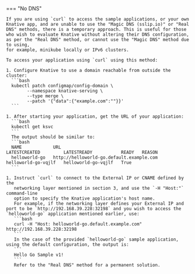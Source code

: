 === "No DNS"

    If you are using `curl` to access the sample applications, or your own Knative app, and are unable to use the "Magic DNS (sslip.io)" or "Real DNS" methods, there is a temporary approach. This is useful for those who wish to evaluate Knative without altering their DNS configuration, as per the "Real DNS" method, or cannot use the "Magic DNS" method due to using,
    for example, minikube locally or IPv6 clusters.

    To access your application using `curl` using this method:

    1. Configure Knative to use a domain reachable from outside the cluster:
      ```bash
      kubectl patch configmap/config-domain \
            --namespace knative-serving \
            --type merge \
            --patch '{"data":{"example.com":""}}'
      ```

    1. After starting your application, get the URL of your application:
      ```bash
      kubectl get ksvc
      ```
      The output should be similar to:
      ```bash
      NAME            URL                                        LATESTCREATED         LATESTREADY           READY   REASON
      helloworld-go   http://helloworld-go.default.example.com   helloworld-go-vqjlf   helloworld-go-vqjlf   True
      ```

    1. Instruct `curl` to connect to the External IP or CNAME defined by the
       networking layer mentioned in section 3, and use the `-H "Host:"` command-line
       option to specify the Knative application's host name.
       For example, if the networking layer defines your External IP and port to be `http://192.168.39.228:32198` and you wish to access the `helloworld-go` application mentioned earlier, use:
       ```bash
       curl -H "Host: helloworld-go.default.example.com" http://192.168.39.228:32198
       ```
       In the case of the provided `helloworld-go` sample application, using the default configuration, the output is:
       ```
       Hello Go Sample v1!
       ```
       Refer to the "Real DNS" method for a permanent solution.
